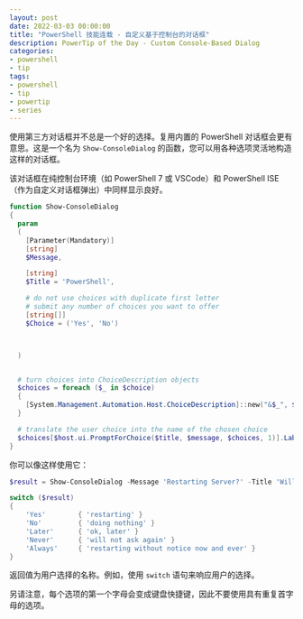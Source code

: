```yaml
---
layout: post
date: 2022-03-03 00:00:00
title: "PowerShell 技能连载 - 自定义基于控制台的对话框"
description: PowerTip of the Day - Custom Console-Based Dialog
categories:
- powershell
- tip
tags:
- powershell
- tip
- powertip
- series
---
```

使用第三方对话框并不总是一个好的选择。复用内置的 PowerShell 对话框会更有意思。这是一个名为 `Show-ConsoleDialog` 的函数，您可以用各种选项灵活地构造这样的对话框。

该对话框在纯控制台环境（如 PowerShell 7 或 VSCode）和 PowerShell ISE（作为自定义对话框弹出）中同样显示良好。

```powershell
function Show-ConsoleDialog
{
  param
  (
    [Parameter(Mandatory)]
    [string]
    $Message,

    [string]
    $Title = 'PowerShell',

    # do not use choices with duplicate first letter
    # submit any number of choices you want to offer
    [string[]]
    $Choice = ('Yes', 'No')



  )


  # turn choices into ChoiceDescription objects
  $choices = foreach ($_ in $choice)
  {
    [System.Management.Automation.Host.ChoiceDescription]::new("&$_", $_)
  }

  # translate the user choice into the name of the chosen choice
  $choices[$host.ui.PromptForChoice($title, $message, $choices, 1)].Label.Substring(1)
}
```

你可以像这样使用它：

```powershell
$result = Show-ConsoleDialog -Message 'Restarting Server?' -Title 'Will restart server for maintenance' -Choice 'Yes','No','Later','Never','Always'

switch ($result)
{
    'Yes'        { 'restarting' }
    'No'         { 'doing nothing' }
    'Later'      { 'ok, later' }
    'Never'      { 'will not ask again' }
    'Always'     { 'restarting without notice now and ever' }
}
```

返回值为用户选择的名称。例如，使用 `switch` 语句来响应用户的选择。

另请注意，每个选项的第一个字母会变成键盘快捷键，因此不要使用具有重复首字母的选项。

<!--本文国际来源：[Custom Console-Based Dialog](https://community.idera.com/database-tools/powershell/powertips/b/tips/posts/custom-console-based-dialog)-->

